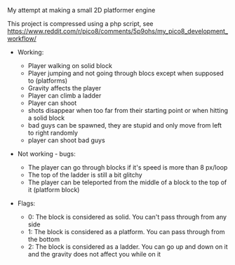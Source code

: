 
My attempt at making a small 2D platformer engine


This project is compressed using a php script, see https://www.reddit.com/r/pico8/comments/5p9ohs/my_pico8_development_workflow/

- Working:
  - Player walking on solid block
  - Player jumping and not going through blocs except when supposed to (platforms)
  - Gravity affects the player
  - Player can climb a ladder
  - Player can shoot
  - shots disappear when too far from their starting point or when hitting a solid block
  - bad guys can be spawned, they are stupid and only move from left to right randomly
  - player can shoot bad guys
  
- Not working - bugs:
  - The player can go through blocks if it's speed is more than 8 px/loop
  - The top of the ladder is still a bit glitchy
  - The player can be teleported from the middle of a block to the top of it (platform block)

- Flags:
  - 0: The block is considered as solid. You can't pass through from any side
  - 1: The block is considered as a platform. You can pass through from the bottom
  - 2: The block is considered as a ladder. You can go up and down on it and the gravity does not affect you while on it
